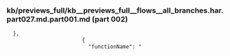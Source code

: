 ### kb/previews_full/kb__previews_full__flows__all_branches.har.part027.md.part001.md (part 002)

```md
  },
                        {
                          "functionName": "
```

```
